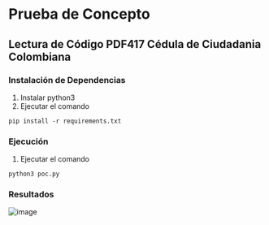# Prueba de Concepto
## Lectura de Código PDF417 Cédula de Ciudadania Colombiana

### Instalación de Dependencias
1. Instalar python3
2. Ejecutar el comando 
``` 
pip install -r requirements.txt
```

### Ejecución
1. Ejecutar el comando 
```
python3 poc.py
```

### Resultados
![image](https://user-images.githubusercontent.com/86089987/145917318-774a137b-7677-4a8e-97c4-d9e2c4913a85.png)
